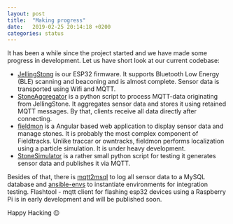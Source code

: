 ```yaml
---
layout: post
title:  "Making progress"
date:   2019-02-25 20:14:18 +0200
categories: status
---
```

It has been a while since the project started and we have made some progress in development. Let us have short look at our current codebase:

- [JellingStong](https://github.com/FieldTracks/JellingStone) is our ESP32 firmware. It supports Bluetooth Low Energy (BLE) scanning and beaconing and is almost complete.
Sensor data is transported using Wifi and MQTT.
- [StoneAggregator](https://github.com/FieldTracks/StoneAggregator) is a python script to process MQTT-data originating from JellingStone. It aggregates sensor data and stores it using retained MQTT messages. By that, clients receive all data directly after connecting.
- [fieldmon](https://github.com/FieldTracks/fieldmon) is a Angular based web application to display sensor data and manage stones. It is probably the most complex component of Fieldtracks. Unlike traccar or owntracks, fieldmon performs localization using a particle simulation. It is under heavy development.
- [StoneSimulator](https://github.com/FieldTracks/StoneSimulator) is a rather small python script for testing it generates sensor data and publishes it via MQTT.

Besides of that, there is [mqtt2msql](https://github.com/FieldTracks/mqtt2sql) to log all sensor data to a MySQL database and [ansible-envs](https://github.com/FieldTracks/ansible-envs) to instantiate environments for integration testing. Flashtool - mqtt client for flashing esp32 devices using a Raspberry Pi is in early development and will be published soon.

Happy Hacking 😉

